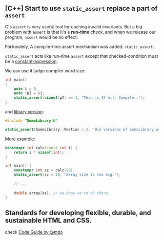 ## [C++] Start to use `static_assert` replace a part of `assert`
 
C's `assert` is very useful tool for caching invalid invariants. But a big problem with `assert` is that it's a **run-time** check, 
and when we release our program, `assert` would be no effect.

Fortunately, A compile-time assert mechanism was added: `static_assert`.

`static_assert` acts like run-time `assert` except that checked-condition must be a [constant-expression](http://en.cppreference.com/w/cpp/language/constant_expression).

We can use it judge compiler word size:

```cpp
int main()
{
    auto i = 0;
    auto *pI = &i;
    static_assert(sizeof(pI) == 4, "This is 32-bits Compiler.");
}
```

and [library version](http://stackoverflow.com/a/1647913/1155235):

```cpp
#include "SomeLibrary.h"

static_assert(SomeLibrary::Vertion > 2, "Old versions of SomeLibrary are missing the foo functionality. Cannot proceed!");
```

More [example](https://blog.feabhas.com/2015/06/bitesize-modern-c-static_assert/):

```cpp
constexpr int calc(const int i) {
    return i * sizeof(int);
}

int main() {
    constexpr int sz = calc(20);
    static_assert(sz < 10, "Array size is too big.");
    
    // ...
    
    double array[sz]; // we know we're ok there.
}
```

## Standards for developing flexible, durable, and sustainable HTML and CSS.

check [Code Guide by @mdo](http://codeguide.co/)